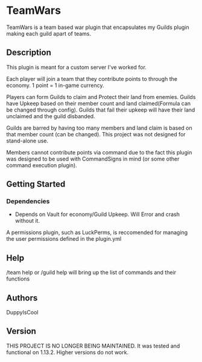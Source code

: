 # TeamWars

TeamWars is a team based war plugin that encapsulates my Guilds plugin making each guild apart of teams.

## Description
This plugin is meant for a custom server I've worked for.

Each player will join a team that they contribute points to through the economy. 1 point = 1 in-game currency. 

Players can form Guilds to claim and Protect their land from enemies. Guilds have Upkeep based on their member count and land claimed(Formula can be changed through config). Guilds that fail their upkeep will have their land unclaimed and the guild disbanded. 

Guilds are barred by having too many members and land claim is based on that member count (can be changed). This project was not designed for stand-alone use.

Members cannot contribute points via command due to the fact this plugin was designed to be used with CommandSigns in mind (or some other command execution plugin). 

## Getting Started

### Dependencies

* Depends on Vault for economy/Guild Upkeep. Will Error and crash without it.


A permissions plugin, such as LuckPerms, is reccomended for managing the user permissions defined in the plugin.yml
## Help

/team help or /guild help will bring up the list of commands and their functions

## Authors

DuppyIsCool

## Version

THIS PROJECT IS NO LONGER BEING MAINTAINED. 
It was tested and functional on 1.13.2. Higher versions do not work.
